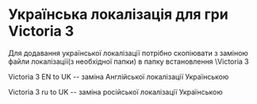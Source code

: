 # Українська локалізація для гри Victoria 3 

Для додавання української локалізації потрібно скопіювати з заміною файли локалізації(з необхідної папки) в папку встановлення \Victoria 3

Victoria 3 EN to UK -- заміна Англійської локалізації Українською

Victoria 3 ru to UK -- заміна російської локалізації Українською
